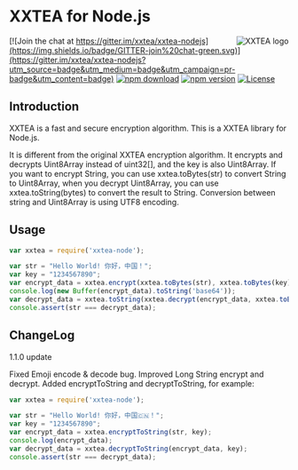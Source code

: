 # XXTEA for Node.js

<a href="https://github.com/xxtea/">
    <img src="https://avatars1.githubusercontent.com/u/6683159?v=3&s=86" alt="XXTEA logo" title="XXTEA" align="right" />
</a>

[![Join the chat at https://gitter.im/xxtea/xxtea-nodejs](https://img.shields.io/badge/GITTER-join%20chat-green.svg)](https://gitter.im/xxtea/xxtea-nodejs?utm_source=badge&utm_medium=badge&utm_campaign=pr-badge&utm_content=badge)
[![npm download](https://img.shields.io/npm/dm/xxtea-node.svg)](https://www.npmjs.com/package/xxtea-node)
[![npm version](https://img.shields.io/npm/v/xxtea-node.svg)](https://www.npmjs.com/package/xxtea-node)
[![License](https://img.shields.io/npm/l/xxtea-node.svg)](http://opensource.org/licenses/MIT)

## Introduction

XXTEA is a fast and secure encryption algorithm. This is a XXTEA library for  Node.js.

It is different from the original XXTEA encryption algorithm. It encrypts and decrypts Uint8Array instead of uint32[], and the key is also Uint8Array. If you want to encrypt String, you can use xxtea.toBytes(str) to convert String to Uint8Array, when you decrypt Uint8Array, you can use xxtea.toString(bytes) to convert the result to String. Conversion between string and Uint8Array is using UTF8 encoding.

## Usage

```javascript
var xxtea = require('xxtea-node');

var str = "Hello World! 你好，中国！";
var key = "1234567890";
var encrypt_data = xxtea.encrypt(xxtea.toBytes(str), xxtea.toBytes(key));
console.log(new Buffer(encrypt_data).toString('base64'));
var decrypt_data = xxtea.toString(xxtea.decrypt(encrypt_data, xxtea.toBytes(key)));
console.assert(str === decrypt_data);
```

## ChangeLog

1.1.0 update

Fixed Emoji encode & decode bug.
Improved Long String encrypt and decrypt.
Added encryptToString and decryptToString, for example:

```javascript
var xxtea = require('xxtea-node');

var str = "Hello World! 你好，中国🇨🇳！";
var key = "1234567890";
var encrypt_data = xxtea.encryptToString(str, key);
console.log(encrypt_data);
var decrypt_data = xxtea.decryptToString(encrypt_data, key);
console.assert(str === decrypt_data);
```

